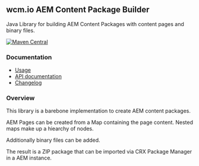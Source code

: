 ## wcm.io AEM Content Package Builder

Java Library for building AEM Content Packages with content pages and binary files.

[![Maven Central](https://maven-badges.herokuapp.com/maven-central/io.wcm.tooling.commons/io.wcm.tooling.commons.content-package-builder/badge.svg)](https://maven-badges.herokuapp.com/maven-central/io.wcm.tooling.commons/io.wcm.tooling.commons.content-package-builder)

### Documentation

* [Usage](usage.html)
* [API documentation](apidocs/)
* [Changelog](changes-report.html)


### Overview

This library is a barebone implementation to create AEM content packages.

AEM Pages can be created from a Map containing the page content. Nested maps make up a hiearchy of nodes.

Additionally binary files can be added.

The result is a ZIP package that can be imported via CRX Package Manager in a AEM instance.

